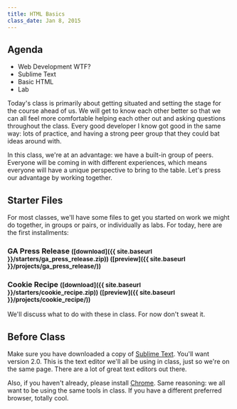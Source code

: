 ```yaml
---
title: HTML Basics
class_date: Jan 8, 2015
---
```


## Agenda

* Web Development WTF?
* Sublime Text
* Basic HTML
* Lab

Today's class is primarily about getting situated and setting the stage for the course ahead of us. We will get to know each other better so that we can all feel more comfortable helping each other out and asking questions throughout the class. Every good developer I know got good in the same way: lots of practice, and having a strong peer group that they could bat ideas around with.

In this class, we're at an advantage: we have a built-in group of peers. Everyone will be coming in with different experiences, which means everyone will have a unique perspective to bring to the table. Let's press our advantage by working together.

## Starter Files

For most classes, we'll have some files to get you started on work we might do together, in groups or pairs, or individually as labs. For today, here are the first installments:

### GA Press Release <small>([download]({{ site.baseurl }}/starters/ga_press_release.zip)) ([preview]({{ site.baseurl }}/projects/ga_press_release/))</small>

### Cookie Recipe <small>([download]({{ site.baseurl }}/starters/cookie_recipe.zip)) ([preview]({{ site.baseurl }}/projects/cookie_recipe/))</small>

We'll discuss what to do with these in class. For now don't sweat it.

## Before Class

Make sure you have downloaded a copy of [Sublime Text](http://www.sublimetext.com/). You'll want version 2.0. This is the text editor we'll all be using in class, just so we're on the same page. There are a lot of great text editors out there.

Also, if you haven't already, please install [Chrome](http://www.google.com/chrome/). Same reasoning: we all want to be using the same tools in class. If you have a different preferred browser, totally cool.